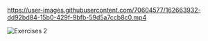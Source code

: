 https://user-images.githubusercontent.com/70604577/162663932-dd92bd84-15b0-429f-9bfb-59d5a7ccb8c0.mp4

![Exercises 2](https://user-images.githubusercontent.com/70604577/162664025-77736b74-57d0-4782-8421-b7f0920aabc5.png)
